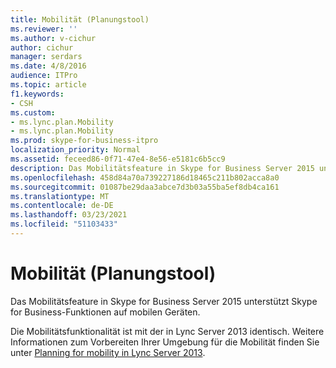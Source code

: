 ```yaml
---
title: Mobilität (Planungstool)
ms.reviewer: ''
ms.author: v-cichur
author: cichur
manager: serdars
ms.date: 4/8/2016
audience: ITPro
ms.topic: article
f1.keywords:
- CSH
ms.custom:
- ms.lync.plan.Mobility
- ms.lync.plan.Mobility
ms.prod: skype-for-business-itpro
localization_priority: Normal
ms.assetid: feceed86-0f71-47e4-8e56-e5181c6b5cc9
description: Das Mobilitätsfeature in Skype for Business Server 2015 unterstützt Skype for Business-Funktionen auf mobilen Geräten.
ms.openlocfilehash: 458d84a70a739227186d18465c211b802acca8a0
ms.sourcegitcommit: 01087be29daa3abce7d3b03a55ba5ef8db4ca161
ms.translationtype: MT
ms.contentlocale: de-DE
ms.lasthandoff: 03/23/2021
ms.locfileid: "51103433"
---
```

# <a name="mobility-planning-tool"></a>Mobilität (Planungstool)
 
Das Mobilitätsfeature in Skype for Business Server 2015 unterstützt Skype for Business-Funktionen auf mobilen Geräten.
  
Die Mobilitätsfunktionalität ist mit der in Lync Server 2013 identisch. Weitere Informationen zum Vorbereiten Ihrer Umgebung für die Mobilität finden Sie unter [Planning for mobility in Lync Server 2013](/previous-versions/office/lync-server-2013/lync-server-2013-planning-for-mobility).
